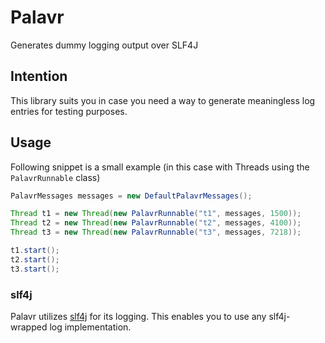 # Palavr
Generates dummy logging output over SLF4J

## Intention

This library suits you in case you need a way to generate meaningless log entries for testing purposes.

## Usage

Following snippet is a small example (in this case with Threads using the `PalavrRunnable` class)

```java
PalavrMessages messages = new DefaultPalavrMessages();

Thread t1 = new Thread(new PalavrRunnable("t1", messages, 1500));
Thread t2 = new Thread(new PalavrRunnable("t2", messages, 4100));
Thread t3 = new Thread(new PalavrRunnable("t3", messages, 7218));

t1.start();
t2.start();
t3.start();
```

### slf4j

Palavr utilizes [slf4j](http://www.slf4j.org/) for its logging. This enables you to use any slf4j-wrapped log implementation.
